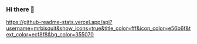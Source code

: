 ### Hi there 👋

<!--
**MrBisquit/mrbisquit** is a ✨ _special_ ✨ repository because its `README.md` (this file) appears on your GitHub profile.

Here are some ideas to get you started:

- 🔭 I’m currently working on ...
- 🌱 I’m currently learning ...
- 👯 I’m looking to collaborate on ...
- 🤔 I’m looking for help with ...
- 💬 Ask me about ...
- 📫 How to reach me: ...
- 😄 Pronouns: ...
- ⚡ Fun fact: ...
-->


https://github-readme-stats.vercel.app/api?username=mrbisquit&show_icons=true&title_color=fff&icon_color=e56b6f&text_color=ecf8f8&bg_color=355070
